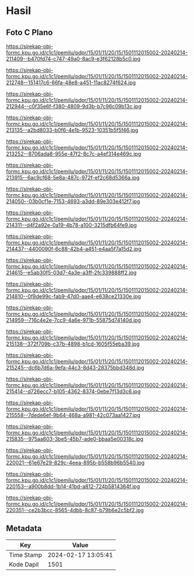 # Hasil

## Foto C Plano

https://sirekap-obj-formc.kpu.go.id/c1c1/pemilu/pdpr/15/01/11/20/15/1501112015002-20240214-211409--b470fd74-c747-49a0-8ac9-e3f62128b5c0.jpg

https://sirekap-obj-formc.kpu.go.id/c1c1/pemilu/pdpr/15/01/11/20/15/1501112015002-20240214-212748--151417c6-66fa-48e8-a451-11ac8274f624.jpg

https://sirekap-obj-formc.kpu.go.id/c1c1/pemilu/pdpr/15/01/11/20/15/1501112015002-20240214-212944--c0f35e6f-f380-4809-9d3b-b7c96c09b13c.jpg

https://sirekap-obj-formc.kpu.go.id/c1c1/pemilu/pdpr/15/01/11/20/15/1501112015002-20240214-213135--a2bd8033-b0f6-4e1b-9523-10351b5f5f46.jpg

https://sirekap-obj-formc.kpu.go.id/c1c1/pemilu/pdpr/15/01/11/20/15/1501112015002-20240214-213252--8706ada8-955e-47f2-8c7c-a4ef314e469c.jpg

https://sirekap-obj-formc.kpu.go.id/c1c1/pemilu/pdpr/15/01/11/20/15/1501112015002-20240214-213915--6ac9cf68-5e8a-487c-972f-ef2c68d5366a.jpg

https://sirekap-obj-formc.kpu.go.id/c1c1/pemilu/pdpr/15/01/11/20/15/1501112015002-20240214-214050--03b0cf1e-7153-4693-a3dd-89e303e412f7.jpg

https://sirekap-obj-formc.kpu.go.id/c1c1/pemilu/pdpr/15/01/11/20/15/1501112015002-20240214-214311--d4f2a92e-0a19-4b78-a100-3215dfb64fe9.jpg

https://sirekap-obj-formc.kpu.go.id/c1c1/pemilu/pdpr/15/01/11/20/15/1501112015002-20240214-214437--4400090f-6c88-42b4-a451-e4aa5f7a15d2.jpg

https://sirekap-obj-formc.kpu.go.id/c1c1/pemilu/pdpr/15/01/11/20/15/1501112015002-20240214-214615--e5ab30f5-03d7-4a3e-a3ff-2fc339888ff2.jpg

https://sirekap-obj-formc.kpu.go.id/c1c1/pemilu/pdpr/15/01/11/20/15/1501112015002-20240214-214810--0f8de99c-fab9-47d0-aae4-e638ce21330e.jpg

https://sirekap-obj-formc.kpu.go.id/c1c1/pemilu/pdpr/15/01/11/20/15/1501112015002-20240214-214959--716c4e2e-7cc9-4a6e-971b-55875d74140d.jpg

https://sirekap-obj-formc.kpu.go.id/c1c1/pemilu/pdpr/15/01/11/20/15/1501112015002-20240214-215138--372f709b-c37b-4898-b1cd-1605f55eba39.jpg

https://sirekap-obj-formc.kpu.go.id/c1c1/pemilu/pdpr/15/01/11/20/15/1501112015002-20240214-215245--dc6b7d6a-9efa-44c3-8d43-28375bbd348d.jpg

https://sirekap-obj-formc.kpu.go.id/c1c1/pemilu/pdpr/15/01/11/20/15/1501112015002-20240214-215414--d726ecc7-b105-4362-8374-0ebe7f13d3c6.jpg

https://sirekap-obj-formc.kpu.go.id/c1c1/pemilu/pdpr/15/01/11/20/15/1501112015002-20240214-215558--7dede6ef-9b64-468a-a981-42c073aa1427.jpg

https://sirekap-obj-formc.kpu.go.id/c1c1/pemilu/pdpr/15/01/11/20/15/1501112015002-20240214-215835--975aa603-3be5-45b7-ade0-bbaa5e00318c.jpg

https://sirekap-obj-formc.kpu.go.id/c1c1/pemilu/pdpr/15/01/11/20/15/1501112015002-20240214-220021--61e67e29-829c-4eea-895b-b558b96b5540.jpg

https://sirekap-obj-formc.kpu.go.id/c1c1/pemilu/pdpr/15/01/11/20/15/1501112015002-20240214-220153--a900b8dd-1b14-41bd-a812-724b5814364f.jpg

https://sirekap-obj-formc.kpu.go.id/c1c1/pemilu/pdpr/15/01/11/20/15/1501112015002-20240214-220351--ce2b3bcc-8565-4dbb-8c87-b79b6e2c5bf2.jpg


## Metadata

| Key        | Value               |
| ---------- | ------------------- |
| Time Stamp | 2024-02-17 13:05:41 |
| Kode Dapil | 1501                |



